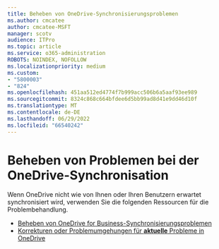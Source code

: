 ```yaml
---
title: Beheben von OneDrive-Synchronisierungsproblemen
ms.author: cmcatee
author: cmcatee-MSFT
manager: scotv
audience: ITPro
ms.topic: article
ms.service: o365-administration
ROBOTS: NOINDEX, NOFOLLOW
ms.localizationpriority: medium
ms.custom:
- "5800003"
- "824"
ms.openlocfilehash: 451aa512ed4774f7b999acc506b6a5aaf93ee989
ms.sourcegitcommit: 8324c868c664bfdee6d5bb99ad8d41e9dd46d10f
ms.translationtype: MT
ms.contentlocale: de-DE
ms.lasthandoff: 06/29/2022
ms.locfileid: "66540242"
---
```

# <a name="fix-onedrive-sync-problems"></a>Beheben von Problemen bei der OneDrive-Synchronisation

Wenn OneDrive nicht wie von Ihnen oder Ihren Benutzern erwartet synchronisiert wird, verwenden Sie die folgenden Ressourcen für die Problembehandlung.

- [Beheben von OneDrive for Business-Synchronisierungsproblemen](https://support.microsoft.com/office/207e983e-146d-404c-a994-672ef29e1f90)
- [Korrekturen oder Problemumgehungen für **aktuelle** Probleme in OneDrive](https://support.microsoft.com/office/fixes-or-workarounds-for-recent-issues-in-onedrive-36110213-f3f6-490d-8cb7-3833539def0b)